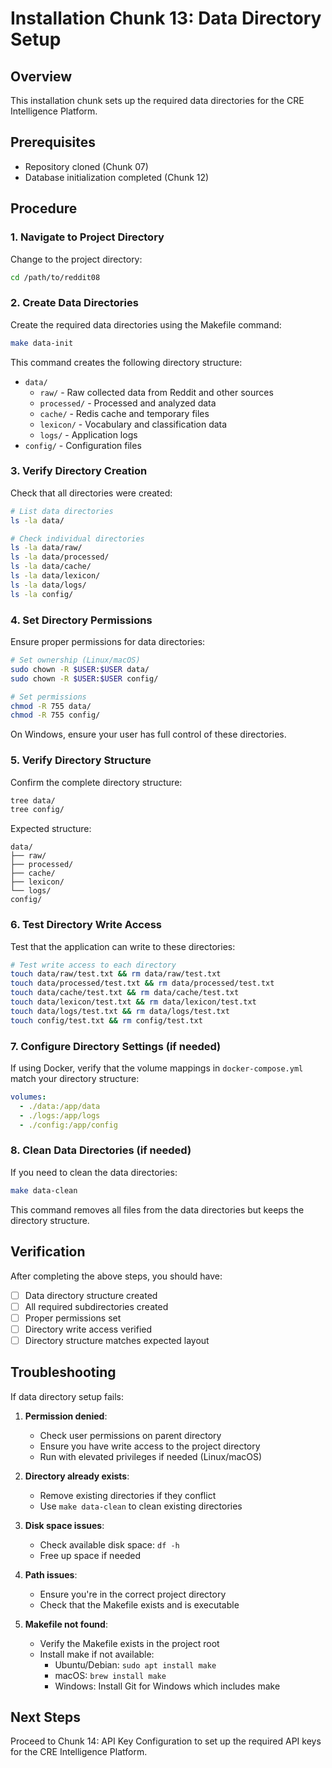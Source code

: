 # Installation Chunk 13: Data Directory Setup

## Overview
This installation chunk sets up the required data directories for the CRE Intelligence Platform.

## Prerequisites
- Repository cloned (Chunk 07)
- Database initialization completed (Chunk 12)

## Procedure

### 1. Navigate to Project Directory
Change to the project directory:
```bash
cd /path/to/reddit08
```

### 2. Create Data Directories
Create the required data directories using the Makefile command:
```bash
make data-init
```

This command creates the following directory structure:
- `data/`
  - `raw/` - Raw collected data from Reddit and other sources
  - `processed/` - Processed and analyzed data
  - `cache/` - Redis cache and temporary files
  - `lexicon/` - Vocabulary and classification data
  - `logs/` - Application logs
- `config/` - Configuration files

### 3. Verify Directory Creation
Check that all directories were created:
```bash
# List data directories
ls -la data/

# Check individual directories
ls -la data/raw/
ls -la data/processed/
ls -la data/cache/
ls -la data/lexicon/
ls -la data/logs/
ls -la config/
```

### 4. Set Directory Permissions
Ensure proper permissions for data directories:
```bash
# Set ownership (Linux/macOS)
sudo chown -R $USER:$USER data/
sudo chown -R $USER:$USER config/

# Set permissions
chmod -R 755 data/
chmod -R 755 config/
```

On Windows, ensure your user has full control of these directories.

### 5. Verify Directory Structure
Confirm the complete directory structure:
```bash
tree data/
tree config/
```

Expected structure:
```
data/
├── raw/
├── processed/
├── cache/
├── lexicon/
└── logs/
config/
```

### 6. Test Directory Write Access
Test that the application can write to these directories:
```bash
# Test write access to each directory
touch data/raw/test.txt && rm data/raw/test.txt
touch data/processed/test.txt && rm data/processed/test.txt
touch data/cache/test.txt && rm data/cache/test.txt
touch data/lexicon/test.txt && rm data/lexicon/test.txt
touch data/logs/test.txt && rm data/logs/test.txt
touch config/test.txt && rm config/test.txt
```

### 7. Configure Directory Settings (if needed)
If using Docker, verify that the volume mappings in `docker-compose.yml` match your directory structure:
```yaml
volumes:
  - ./data:/app/data
  - ./logs:/app/logs
  - ./config:/app/config
```

### 8. Clean Data Directories (if needed)
If you need to clean the data directories:
```bash
make data-clean
```

This command removes all files from the data directories but keeps the directory structure.

## Verification
After completing the above steps, you should have:
- [ ] Data directory structure created
- [ ] All required subdirectories created
- [ ] Proper permissions set
- [ ] Directory write access verified
- [ ] Directory structure matches expected layout

## Troubleshooting
If data directory setup fails:

1. **Permission denied**:
   - Check user permissions on parent directory
   - Ensure you have write access to the project directory
   - Run with elevated privileges if needed (Linux/macOS)

2. **Directory already exists**:
   - Remove existing directories if they conflict
   - Use `make data-clean` to clean existing directories

3. **Disk space issues**:
   - Check available disk space: `df -h`
   - Free up space if needed

4. **Path issues**:
   - Ensure you're in the correct project directory
   - Check that the Makefile exists and is executable

5. **Makefile not found**:
   - Verify the Makefile exists in the project root
   - Install make if not available:
     - Ubuntu/Debian: `sudo apt install make`
     - macOS: `brew install make`
     - Windows: Install Git for Windows which includes make

## Next Steps
Proceed to Chunk 14: API Key Configuration to set up the required API keys for the CRE Intelligence Platform.